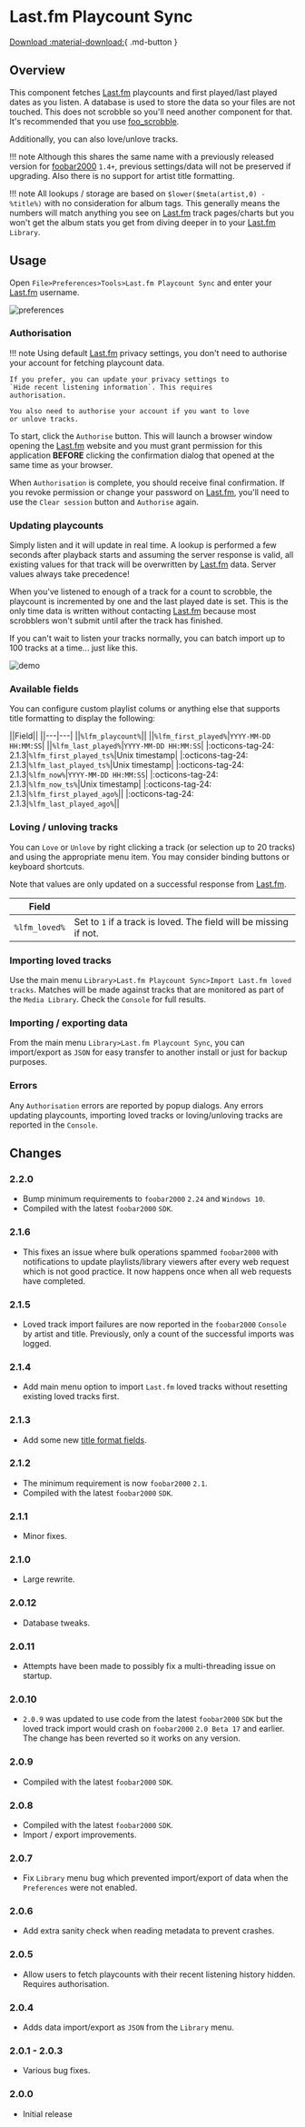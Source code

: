 # Last.fm Playcount Sync
[Download :material-download:](https://github.com/marc2k3/marc2k3/releases){ .md-button }

## Overview
This component fetches [Last.fm][] playcounts and first played/last played dates
as you listen. A database is used to store the data so your files are not
touched. This does not scrobble so you'll need another component for
that. It's recommended that you use [foo_scrobble](https://github.com/gix/foo_scrobble).

Additionally, you can also love/unlove tracks.

!!! note
	Although this shares the same name with a previously released version for
	[foobar2000](https://www.foobar2000.org) `1.4+`, previous settings/data will
	not be preserved if upgrading. Also there is no support for artist title
	formatting.

!!! note
	All lookups / storage are based on `$lower($meta(artist,0) - %title%)` with
	no consideration for album tags. This generally means the numbers will match
	anything you see on [Last.fm][] track pages/charts but you won't get the
	album stats you get from diving deeper in to your [Last.fm][] `Library`.

## Usage
Open `File>Preferences>Tools>Last.fm Playcount Sync` and enter your [Last.fm][] username.

![preferences](../images/lastfm-preferences.png)

### Authorisation
!!! note
	Using default [Last.fm][] privacy settings, you don't need to
	authorise your account for fetching playcount data.

	If you prefer, you can update your privacy settings to
	`Hide recent listening information`. This requires
	authorisation.

	You also need to authorise your account if you want to love
	or unlove tracks.

To start, click the `Authorise` button. This will launch a browser window
opening the [Last.fm][] website and you must grant
permission for this application **BEFORE** clicking the confirmation
dialog that opened at the same time as your browser.

When `Authorisation` is complete, you should receive final confirmation. If
you revoke permission or change your password on [Last.fm][],
you'll need to use the `Clear session` button and `Authorise` again.

### Updating playcounts
Simply listen and it will update in real time. A lookup is performed a
few seconds after playback starts and assuming the server response is
valid, all existing values for that track will be overwritten
by [Last.fm][] data. Server values always take precedence!

When you've listened to enough of a track for a count to scrobble, the
playcount is incremented by one and the last played date is set. This is
the only time data is written without contacting [Last.fm][]
because most scrobblers won't submit until after the track has finished.

If you can't wait to listen your tracks normally, you can batch import
up to 100 tracks at a time... just like this.

![demo](../images/lastfm-demo.gif)

### Available fields

You can configure custom playlist colums or anything else that supports
title formatting to display the following:

||Field||
||---|---|
||`%lfm_playcount%`||
||`%lfm_first_played%`|`YYYY-MM-DD HH:MM:SS`|
||`%lfm_last_played%`|`YYYY-MM-DD HH:MM:SS`|
|:octicons-tag-24: 2.1.3|`%lfm_first_played_ts%`|Unix timestamp|
|:octicons-tag-24: 2.1.3|`%lfm_last_played_ts%`|Unix timestamp|
|:octicons-tag-24: 2.1.3|`%lfm_now%`|`YYYY-MM-DD HH:MM:SS`|
|:octicons-tag-24: 2.1.3|`%lfm_now_ts%`|Unix timestamp|
|:octicons-tag-24: 2.1.3|`%lfm_first_played_ago%`||
|:octicons-tag-24: 2.1.3|`%lfm_last_played_ago%`||

### Loving / unloving tracks
You can `Love` or `Unlove` by right clicking a track (or selection up to 20 tracks)
and using the appropriate menu item. You may consider binding buttons
or keyboard shortcuts.

Note that values are only updated on a successful response from [Last.fm][].

|Field||
|---|---|
|`%lfm_loved%`|Set to `1` if a track is loved. The field will be missing if not.|

### Importing loved tracks
Use the main menu `Library>Last.fm Playcount Sync>Import Last.fm loved tracks`.
Matches will be made against tracks that are monitored as part of the
`Media Library`. Check the `Console` for full results.

### Importing / exporting data
From the main menu `Library>Last.fm Playcount Sync`, you can import/export as
`JSON` for easy transfer to another install or just for backup purposes.

### Errors
Any `Authorisation` errors are reported by popup dialogs. Any errors
updating playcounts, importing loved tracks or loving/unloving tracks
are reported in the `Console`.



## Changes

### 2.2.0
- Bump minimum requirements to `foobar2000` `2.24` and `Windows 10`.
- Compiled with the latest `foobar2000` `SDK`.

### 2.1.6
- This  fixes an issue where bulk operations spammed `foobar2000` with
notifications to update playlists/library viewers after every web request
which is not good practice. It now happens once when all web requests have completed.

### 2.1.5
- Loved track import failures are now reported in the `foobar2000` `Console` by artist and
title. Previously, only a count of the successful imports was logged.

### 2.1.4
- Add main menu option to import `Last.fm` loved tracks without resetting existing loved tracks first.

### 2.1.3
- Add some new [title format fields](#available-fields).

### 2.1.2
- The minimum requirement is now `foobar2000` `2.1`.
- Compiled with the latest `foobar2000` `SDK`.

### 2.1.1
- Minor fixes.

### 2.1.0
- Large rewrite.

### 2.0.12
- Database tweaks.

### 2.0.11
- Attempts have been made to possibly fix a multi-threading issue on startup.

### 2.0.10
- `2.0.9` was updated to use code from the latest `foobar2000` `SDK` but the loved track import would crash on `foobar2000` `2.0 Beta 17` and earlier. The change has been reverted so it works on any version.

### 2.0.9
- Compiled with the latest `foobar2000` `SDK`.

### 2.0.8
- Compiled with the latest `foobar2000` `SDK`.
- Import / export improvements.

### 2.0.7
- Fix `Library` menu bug which prevented import/export of data when the `Preferences` were not enabled.

### 2.0.6
- Add extra sanity check when reading metadata to prevent crashes.

### 2.0.5
- Allow users to fetch playcounts with their recent listening history hidden. Requires authorisation.

### 2.0.4
- Adds data import/export as `JSON` from the `Library` menu.

### 2.0.1 - 2.0.3
- Various bug fixes.

### 2.0.0
- Initial release

[Last.fm]: https://last.fm
